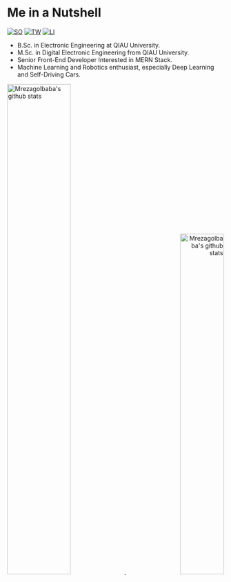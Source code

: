 # Me in a Nutshell

[![SO](https://img.shields.io/badge/stack-overflow-f59b42.svg?style=for-the-badge)](https://stackoverflow.com/users/7360128/mohamad-reza1987)
[![TW](https://img.shields.io/badge/twitter-4daedb.svg?style=for-the-badge)](https://twitter.com/MrezaGol)
[![LI](https://img.shields.io/badge/linked-in-007cb5.svg?style=for-the-badge)](https://www.linkedin.com/in/mohamadreza-golbaba/)

 - B.Sc. in Electronic Engineering at QIAU University.
 - M.Sc. in Digital Electronic Engineering from QIAU University.
 - Senior Front-End Developer Interested in MERN Stack.
 - Machine Learning and Robotics enthusiast, especially Deep Learning and Self-Driving Cars.

<!--
[![Mrezagolbaba's github stats](https://github-readme-stats.vercel.app/api?username=Mrezagolbaba&show_icons=true&theme=gruvbox)](https://github.com/Mrezagolbaba/Mrezagolbaba)[![Top Langs](https://github-readme-stats.vercel.app/api/top-langs/?username=Mrezagolbaba&layout=compact&theme=gruvbox)](https://github.com/Mrezagolbaba/Mrezagolbaba)
-->

<p>
    <a align="left" href="https://github.com/Mrezagolbaba/Mrezagolbaba">
        <img alt="Mrezagolbaba's github stats"  width="54%" src="https://github-readme-stats.vercel.app/api?username=Mrezagolbaba&show_icons=true&theme=gruvbox">
    </a>
    <a align="right" href="https://github.com/Mrezagolbaba/Mrezagolbaba">
        <img alt="Mrezagolbaba's github stats"  width="45%" src="https://github-readme-stats.vercel.app/api/top-langs/?username=Mrezagolbaba&layout=compact&theme=gruvbox">
    </a>
</p>

